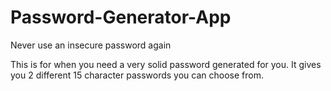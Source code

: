 # Password-Generator-App
Never use an insecure password again

This is for when you need a very solid password generated for you. It gives you 2 different 15 character passwords you can choose from.
